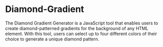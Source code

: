 # Diamond-Gradient
The Diamond Gradient Generator is a JavaScript tool that enables users to create diamond-patterned gradients for the background of any HTML element. With this tool, users can select up to four different colors of their choice to generate a unique diamond pattern.
